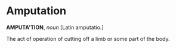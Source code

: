 # Amputation

**AMPUTA'TION**, _noun_ \[Latin amputatio.\]

The act of operation of cutting off a limb or some part of the body.